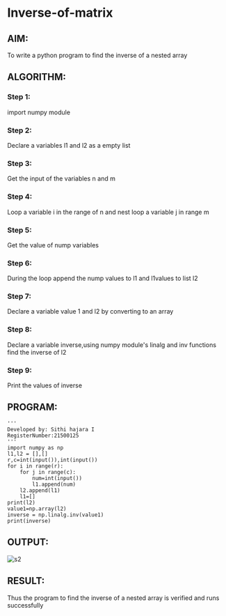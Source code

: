 # Inverse-of-matrix

## AIM:
To write  a python program to find the inverse of a nested array

## ALGORITHM:
### Step 1:
import numpy module
### Step 2:
Declare a variables l1 and l2 as a empty list
### Step 3:
Get the input of the variables n and m
### Step 4:
Loop a variable i in the range of n and nest loop a variable j in range m
### Step 5:
Get the value of nump variables
### Step 6:
During the loop append the nump values to l1 and l1values to list l2
### Step 7:
Declare a variable value 1 and l2 by converting to an array
### Step 8:
Declare a variable inverse,using numpy module's linalg and inv functions find the inverse of l2
### Step 9:
Print the values of inverse
## PROGRAM:
```
'''
Developed by: Sithi hajara I 
RegisterNumber:21500125
'''
import numpy as np
l1,l2 = [],[]
r,c=int(input()),int(input())
for i in range(r):
    for j in range(c):
        num=int(input())
        l1.append(num)
    l2.append(l1)
    l1=[]
print(l2)
value1=np.array(l2)
inverse = np.linalg.inv(value1)
print(inverse)
```
## OUTPUT:
![s2](https://user-images.githubusercontent.com/94219582/153750293-c2450edd-191b-4985-8765-50cf464dd7c3.PNG)

## RESULT:
Thus the program to find the inverse of a nested array is verified and runs successfully
